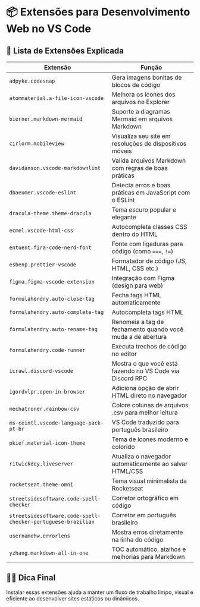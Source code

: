 # 📦 Extensões para Desenvolvimento Web no VS Code

## 🧩 Lista de Extensões Explicada

| Extensão                                                     | Função                                                      |
| ------------------------------------------------------------ | ----------------------------------------------------------- |
| `adpyke.codesnap`                                            | Gera imagens bonitas de blocos de código                    |
| `atommaterial.a-file-icon-vscode`                            | Melhora os ícones dos arquivos no Explorer                  |
| `bierner.markdown-mermaid`                                   | Suporte a diagramas Mermaid em arquivos Markdown            |
| `cirlorm.mobileview`                                         | Visualiza seu site em resoluções de dispositivos móveis     |
| `davidanson.vscode-markdownlint`                             | Valida arquivos Markdown com regras de boas práticas        |
| `dbaeumer.vscode-eslint`                                     | Detecta erros e boas práticas em JavaScript com o ESLint    |
| `dracula-theme.theme-dracula`                                | Tema escuro popular e elegante                              |
| `ecmel.vscode-html-css`                                      | Autocompleta classes CSS dentro do HTML                     |
| `entuent.fira-code-nerd-font`                                | Fonte com ligaduras para código (como `===`, `!=`)          |
| `esbenp.prettier-vscode`                                     | Formatador de código (JS, HTML, CSS etc.)                   |
| `figma.figma-vscode-extension`                               | Integração com Figma (design para web)                      |
| `formulahendry.auto-close-tag`                               | Fecha tags HTML automaticamente                             |
| `formulahendry.auto-complete-tag`                            | Autocompleta tags HTML                                      |
| `formulahendry.auto-rename-tag`                              | Renomeia a tag de fechamento quando você muda a de abertura |
| `formulahendry.code-runner`                                  | Executa trechos de código no editor                         |
| `icrawl.discord-vscode`                                      | Mostra o que você está fazendo no VS Code via Discord RPC   |
| `igordvlpr.open-in-browser`                                  | Adiciona opção de abrir HTML direto no navegador            |
| `mechatroner.rainbow-csv`                                    | Colore colunas de arquivos .csv para melhor leitura         |
| `ms-ceintl.vscode-language-pack-pt-br`                       | VS Code traduzido para português brasileiro                 |
| `pkief.material-icon-theme`                                  | Tema de ícones moderno e colorido                           |
| `ritwickdey.liveserver`                                      | Atualiza o navegador automaticamente ao salvar HTML/CSS     |
| `rocketseat.theme-omni`                                      | Tema visual minimalista da Rocketseat                       |
| `streetsidesoftware.code-spell-checker`                      | Corretor ortográfico em código                              |
| `streetsidesoftware.code-spell-checker-portuguese-brazilian` | Corretor em português brasileiro                            |
| `usernamehw.errorlens`                                       | Mostra erros diretamente na linha do código                 |
| `yzhang.markdown-all-in-one`                                 | TOC automático, atalhos e melhorias para Markdown           |

## 🧙‍♂️ Dica Final

Instalar essas extensões ajuda a manter um fluxo de trabalho limpo, visual e eficiente ao desenvolver sites estáticos ou dinâmicos.
